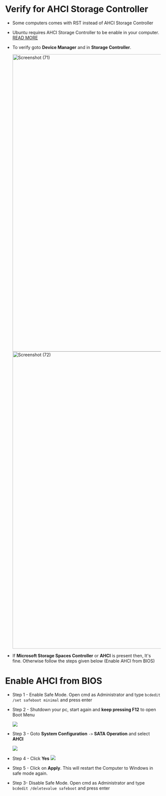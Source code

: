 # Verify for AHCI Storage Controller
- Some computers comes with RST instead of AHCI Storage Controller
- Ubuntu requires AHCI Storage Controller to be enable in your computer. [READ MORE](https://help.ubuntu.com/rst/)
- To verify goto **Device Manager** and in **Storage Controller**.

  <img width="960" alt="Screenshot (71)" src="https://user-images.githubusercontent.com/73331536/105144801-c8749a80-5b23-11eb-86df-9b263082fb54.png">
  
  <img width="960" alt="Screenshot (72)" src="https://user-images.githubusercontent.com/73331536/105144793-c6124080-5b23-11eb-806b-b8dfe220aa84.png">

- If **Microsoft Storage Spaces Controller** or **AHCI** is present then, It's fine. Otherwise follow the steps given below (Enable AHCI from BIOS)

# Enable AHCI from BIOS
- Step 1 - Enable Safe Mode. Open cmd as Administrator and type `bcdedit /set safeboot minimal` and press enter
- Step 2 - Shutdown your pc, start again and **keep pressing F12** to open Boot Menu

  <img src="https://user-images.githubusercontent.com/73331536/105147098-b5af9500-5b26-11eb-8cf4-b8f07856f5dd.jpg">

- Step 3 - Goto **System Configuration** `->` **SATA Operation** and select **AHCI**

  <img src="https://user-images.githubusercontent.com/73331536/105147234-ea235100-5b26-11eb-8d28-7af27b4689f7.jpg">

- Step 4 - Click **Yes**
  <img src="https://user-images.githubusercontent.com/73331536/105147241-ec85ab00-5b26-11eb-9b28-795d0ad50a63.jpg">

- Step 5 - Click on **Apply**. This will restart the Computer to Windows in safe mode again.

- Step 3- Disable Safe Mode. Open cmd as Administrator and type `bcdedit /deletevalue safeboot` and press enter
